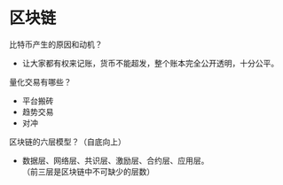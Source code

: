 区块链
===
比特币产生的原因和动机？  
* 让大家都有权来记账，货币不能超发，整个账本完全公开透明，十分公平。  

量化交易有哪些？  
* 平台搬砖<br>
* 趋势交易<br>
* 对冲<br>

区块链的六层模型？（自底向上）
* 数据层、网络层、共识层、激励层、合约层、应用层。<br>（前三层是区块链中不可缺少的层数）

